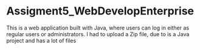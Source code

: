 # Assigment5_WebDevelopEnterprise
This is a web application built with Java, where users can log in either as regular users or administrators.
I had to upload a Zip file, due to is a Java project and has a lot of files
